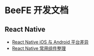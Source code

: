 # BeeFE 开发文档

## React Native
* [React Native iOS 与 Android 平台差异](https://github.com/beefe/doc/blob/master/react-native/platform-difference.md)
* [React Native 常用组件整理](https://github.com/beefe/doc/blob/master/react-native/common-components.md)

